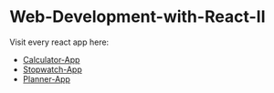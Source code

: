 ﻿# Web-Development-with-React-II
 Visit every react app here:
- [Calculator-App](https://app.netlify.com/sites/revaldy7-calculator-app/)
- [Stopwatch-App](https://app.netlify.com/sites/revaldy7-stopwatch-app/)
- [Planner-App](https://app.netlify.com/sites/revaldy7-planner-app/)
